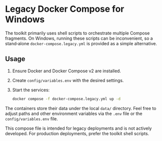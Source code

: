 # Legacy Docker Compose for Windows

The toolkit primarily uses shell scripts to orchestrate multiple Compose
fragments. On Windows, running these scripts can be inconvenient, so a
stand‑alone `docker-compose.legacy.yml` is provided as a simple alternative.

## Usage

1. Ensure Docker and Docker Compose v2 are installed.
2. Create `config/variables.env` with the desired settings.
3. Start the services:

   ```sh
   docker compose -f docker-compose.legacy.yml up -d
   ```

The containers store their data under the local `data/` directory. Feel free
to adjust paths and other environment variables via the `.env` file or the
`config/variables.env` file.

This compose file is intended for legacy deployments and is not actively
developed. For production deployments, prefer the toolkit shell scripts.
